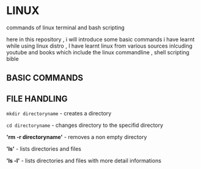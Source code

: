 # LINUX
commands of linux terminal and bash scripting

here in this repository , i will introduce some basic commands i have learnt while using linux distro , I have learnt linux from various sources inlcuding youtube and books which include the linux commandline , shell scripting bible 

## BASIC COMMANDS



## FILE HANDLING

`mkdir directoryname`  - creates a directory 

`cd directoryname` - changes directory to the specifid directory

**'rm -r directoryname'** - removes a non empty directory

**'ls'** - lists directories and files 

**'ls -l'** - lists directories and files with more detail informations




